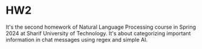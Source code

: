 # HW2
It's the second homework of Natural Language Processing course in Spring 2024 at Sharif University of Technology. It's about categorizing important information in chat messages using regex and simple AI.
